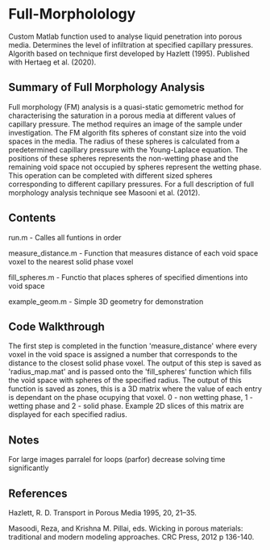 # Full-Morpholology
Custom Matlab function used to analyse liquid penetration into porous media. Determines the level of infiltration at specified capillary pressures. Algorith based on technique first developed by Hazlett (1995). Published with Hertaeg et al. (2020).

## Summary of Full Morphology Analysis
Full morphology (FM) analysis is a quasi-static gemometric method for characterising the saturation in a porous media at different values of capillary pressure. The method requires an image of the sample under investigation. The FM algorith fits spheres of constant size into the void spaces in the media. The radius of these spheres is calculated from a predetermined capillary pressure with the Young-Laplace equation. The positions of these spheres represents the non-wetting phase and the remaining void space not occupied by spheres represent the wetting phase. This operation can be completed with different sized spheres corresponding to different capillary pressures. For a full description of full morphology analysis technique see Masooni et al. (2012). 

## Contents 
run.m - Calles all funtions in order

measure_distance.m - Function that measures distance of each void space voxel to the nearest solid phase voxel

fill_spheres.m - Functio that places spheres of specified dimentions into void space

example_geom.m - Simple 3D geometry for demonstration


## Code Walkthrough
The first step is completed in the function 'measure_distance' where every voxel in the void space is assigned a number that corresponds to the distance to the closest solid phase voxel. The output of this step is saved as 'radius_map.mat' and is passed onto the 'fill_spheres' function which fills the void space with spheres of the specified radius. The output of this function is saved as zones, this is a 3D matrix where the value of each entry is dependant on the phase ocupying that voxel. 0 - non wetting phase, 1 - wetting phase and 2 - solid phase. Example 2D slices of this matrix are displayed for each specified radius.

## Notes
For large images parralel for loops (parfor) decrease solving time significantly


## References

Hazlett, R. D. Transport in Porous Media 1995, 20, 21–35. 

Masoodi, Reza, and Krishna M. Pillai, eds. Wicking in porous materials: traditional and modern modeling approaches. CRC Press, 2012 p 136-140.
